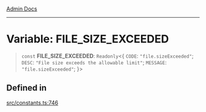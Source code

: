 [Admin Docs](/)

***

# Variable: FILE\_SIZE\_EXCEEDED

> `const` **FILE\_SIZE\_EXCEEDED**: `Readonly`\<\{ `CODE`: `"file.sizeExceeded"`; `DESC`: `"File size exceeds the allowable limit"`; `MESSAGE`: `"file.sizeExceeded"`; \}\>

## Defined in

[src/constants.ts:746](https://github.com/Suyash878/talawa-api/blob/cfd688207611ba245c99edd8dbaccb2cdbf6a043/src/constants.ts#L746)
